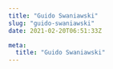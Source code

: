 ```yaml
---
title: "Guido Swaniawski"
slug: "guido-swaniawski"
date: 2021-02-20T06:51:33Z

meta:
  title: "Guido Swaniawski"
---
```



